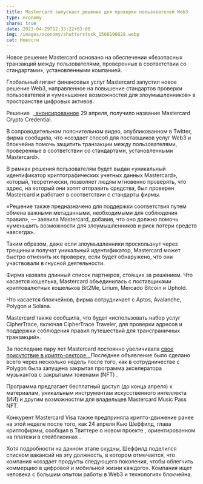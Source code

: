 ```yaml
---
title: Mastercard запускает решение для проверки пользователей Web3
type: economy
share: true
date: 2023-04-29T12:33:22+03:00
img: /images/economy/shutterstock_1568196628.webp
cat: Новости
---
```

Новое решение Mastercard основано на обеспечении «безопасных транзакций между пользователями, проверенных в соответствии со стандартами», установленными компанией.

Глобальный гигант финансовых услуг Mastercard запустил новое решение Web3, направленное на повышение стандартов проверки пользователей и «уменьшение возможностей для злоумышленников» в пространстве цифровых активов.

Решение  [, анонсированное](https://www.mastercard.com/news/perspectives/2023/bringing-more-trust-to-blockchain-transactions/) 29 апреля, получило название Mastercard Crypto Credential.

В сопроводительном пояснительном видео, опубликованном в Twitter, фирма сообщила, что «создает способ для поставщиков услуг Web3 и блокчейна помочь защитить транзакции между пользователями, проверенные в соответствии со стандартами, установленными Mastercard».

В рамках решения пользователям будет выдан «уникальный идентификатор криптографических учетных данных Mastercard», который, теоретически, позволяет людям мгновенно проверять, что адрес, на который они хотят отправить средства, был проверен Mastercard и работает в соответствии с стандарты фирмы.

«Решение также предназначено для поддержки соответствия путем обмена важными метаданными, необходимыми для соблюдения правил», — заявила Mastercard, добавив, что оно должно помочь «уменьшить возможности для злоумышленников и риск потери средств навсегда».

Таким образом, даже если злоумышленники проскользнут через трещины и получат уникальный идентификатор, Mastercard может быстро отменить их проверку, если будет обнаружено, что они участвовали в гнусной деятельности.

Фирма назвала длинный список партнеров, стоящих за решением. Что касается кошелька, Mastercard объединилась с поставщиками криптовалютных кошельков Bit2Me, Lirium, Mercado Bitcoin и Uphold.

Что касается блокчейнов, фирма сотрудничает с Aptos, Avalanche, Polygon и Solana.

Mastercard также сообщила, что будет «использовать набор услуг CipherTrace, включая CipherTrace Traveler, для проверки адресов и поддержки соблюдения правил путешествий для трансграничных транзакций».

За последние пару лет Mastercard постоянно увеличивала [свое присутствие в крипто-секторе . ](https://cointelegraph.com/news/bybit-introduces-mastercard-powered-debit-card-days-after-halting-usd-transfers)Последнее объявление было сделано всего через несколько недель после того, как в сотрудничестве с Polygon была запущена закрытая программа акселератора музыкантов с закрытыми токенами (NFT) .

Программа предлагает бесплатный доступ (до конца апреля) к материалам, уникальным инструментам искусственного интеллекта (ИИ) и другим возможностям для владельцев Mastercard Music Pass NFT.

Конкурент Mastercard Visa также предприняла крипто-движение ранее на этой неделе после того, как 24 апреля Кью Шеффилд, глава криптофирмы, сообщил в Твиттере о новом проекте , ориентированном на платежи в стейблкоинах .

Хотя подробности на данном этапе скудны, Шеффилд поделился списком вакансий на эту должность, в котором отмечается, что компания «создает продукты следующего поколения, чтобы облегчить коммерцию в цифровой и мобильной жизни каждого». Компания ищет человека с большим опытом работы в Web3 и технологиях блокчейна.